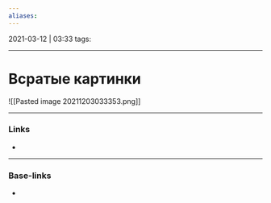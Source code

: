 ```yaml
---
aliases:
---
```

2021-03-12 | 03:33
tags: 
___

# Всратые картинки
![[Pasted image 20211203033353.png]]


___
### Links
- 

___
### Base-links
-

